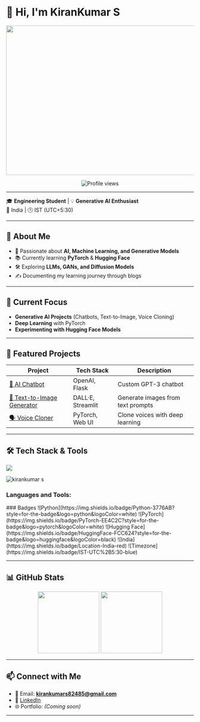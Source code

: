 # 👋 Hi, I'm KiranKumar S

<p align="center">
  <img src="https://media.giphy.com/media/qgQUggAC3Pfv687qPC/giphy.gif" width="800" height="400" />
</p>

<p align="center">
  <img src="https://komarev.com/ghpvc/?username=kumar-kiran-24&label=Profile%20Views&color=0e75b6&style=flat" alt="Profile views" />


---

🎓 **Engineering Student** | 💡 **Generative AI Enthusiast**  
📍 India | 🕒 IST (UTC+5:30)

---

## 🚀 About Me
- 🧠 Passionate about **AI, Machine Learning, and Generative Models**
- 📚 Currently learning **PyTorch** & **Hugging Face**
- 🛠 Exploring **LLMs, GANs, and Diffusion Models**
- ✍ Documenting my learning journey through blogs

---

## 🔭 Current Focus
- **Generative AI Projects** (Chatbots, Text-to-Image, Voice Cloning)
- **Deep Learning** with PyTorch
- **Experimenting with Hugging Face Models**

---

## 📌 Featured Projects

| Project | Tech Stack | Description |
|--------|------------|-------------|
| [🤖 AI Chatbot](https://github.com/kumar-kiran-24/chatbot) | OpenAI, Flask | Custom GPT-3 chatbot |
| [🎨 Text-to-Image Generator](https://github.com/kumar-kiran-24/ai-art) | DALL·E, Streamlit | Generate images from text prompts |
| [🗣 Voice Cloner](#) | PyTorch, Web UI | Clone voices with deep learning |

---

## 🛠 Tech Stack & Tools
<p align="left">
  <img src="https://skillicons.dev/icons?i=python,js,ts,nodejs,react,nextjs,git,github,vscode,linux" />
</p>
<p>
    <img align="center" src="https://github-readme-streak-stats.herokuapp.com/?user=kumar-kiran-24&" alt="kirankumar s" />
</p>

<h3 align="left">Languages and Tools:</h3>
</p>
### Badges
![Python](https://img.shields.io/badge/Python-3776AB?style=for-the-badge&logo=python&logoColor=white)
![PyTorch](https://img.shields.io/badge/PyTorch-EE4C2C?style=for-the-badge&logo=pytorch&logoColor=white)
![Hugging Face](https://img.shields.io/badge/HuggingFace-FCC624?style=for-the-badge&logo=huggingface&logoColor=black)
![India](https://img.shields.io/badge/Location-India-red)
![Timezone](https://img.shields.io/badge/IST-UTC%2B5:30-blue)

---

## 📊 GitHub Stats
<p align="center">
  <img src="https://github-readme-stats.vercel.app/api?username=kumar-kiran-24&show_icons=true&theme=radical" height="165" />
  <img src="https://github-readme-stats.vercel.app/api/top-langs/?username=kumar-kiran-24&layout=compact&theme=tokyonight" height="165" />
</p>

---

## 📫 Connect with Me
- 📧 Email: **kirankumars82485@gmail.com**
- 🔗 [LinkedIn](https://www.linkedin.com/in/kirankumar-s-/)
- 🌐 Portfolio: *(Coming soon)*

---


